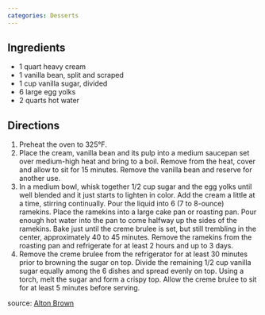 ```yaml
---
categories: Desserts
---
```


## Ingredients

- 1 quart heavy cream
- 1 vanilla bean, split and scraped
- 1 cup vanilla sugar, divided
- 6 large egg yolks
- 2 quarts hot water

## Directions

1. Preheat the oven to 325&deg;F.
2. Place the cream, vanilla bean and its pulp into a medium saucepan set over medium-high heat and bring to a boil. Remove from the heat, cover and allow to sit for 15 minutes. Remove the vanilla bean and reserve for another use.
3. In a medium bowl, whisk together 1/2 cup sugar and the egg yolks until well blended and it just starts to lighten in color. Add the cream a little at a time, stirring continually. Pour the liquid into 6 (7 to 8-ounce) ramekins. Place the ramekins into a large cake pan or roasting pan. Pour enough hot water into the pan to come halfway up the sides of the ramekins. Bake just until the creme brulee is set, but still trembling in the center, approximately 40 to 45 minutes. Remove the ramekins from the roasting pan and refrigerate for at least 2 hours and up to 3 days.
4. Remove the creme brulee from the refrigerator for at least 30 minutes prior to browning the sugar on top. Divide the remaining 1/2 cup vanilla sugar equally among the 6 dishes and spread evenly on top. Using a torch, melt the sugar and form a crispy top. Allow the creme brulee to sit for at least 5 minutes before serving.

source: [Alton Brown](http://www.foodnetwork.com/recipes/alton-brown/creme-brulee-recipe.html)

	



